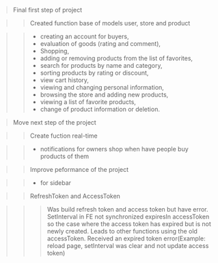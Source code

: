 > Final first step of project

> > Created function base of models user, store and product

> > - creating an account for buyers,
> > - evaluation of goods (rating and comment),
> > - Shopping,
> > - adding or removing products from the list of favorites,
> > - search for products by name and category,
> > - sorting products by rating or discount,
> > - view cart history,
> > - viewing and changing personal information,
> > - browsing the store and adding new products,
> > - viewing a list of favorite products,
> > - change of product information or deletion.

> Move next step of the project

> > Create fuction real-time

> > - notifications for owners shop when have people buy products of them

> > Improve peformance of the project

> > - for sidebar

> > RefreshToken and AccessToken

> > > Was build refresh token and access token but have error. SetInterval in FE not synchronized expiresIn accessToken so the case where the access token has expired but is not newly created. Leads to other functions using the old accessToken. Received an expired token error(Example: reload page, setInterval was clear and not update access token)
